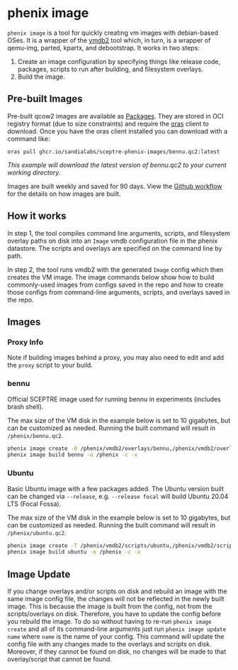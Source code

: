 # phenix image
`phenix image` is a tool for quickly creating vm images with debian-based OSes. It is a wrapper of the [vmdb2](https://vmdb2.liw.fi/) tool which, in turn, is a wrapper of qemu-img, parted, kpartx, and debootstrap. It works in two steps:

1. Create an image configuration by specifying things like release code, packages, scripts to run after building, and filesystem overlays.
2. Build the image.

## Pre-built Images
Pre-built qcow2 images are available as [Packages](https://github.com/orgs/sandialabs/packages?repo_name=sceptre-phenix-images). They are stored in OCI registry format (due to size constraints) and require the [oras](https://oras.land/docs/installation) client to download. Once you have the oras client installed you can download with a command like:

```
oras pull ghcr.io/sandialabs/sceptre-phenix-images/bennu.qc2:latest
```
_This example will download the latest version of bennu.qc2 to your current working directory._

Images are built weekly and saved for 90 days. View the [Github workflow](./.github/workflows/image-build.yml) for the details on how images are built.

## How it works
In step 1, the tool compiles command line arguments, scripts, and filesystem overlay paths on disk into an `Image` vmdb configuration file in the phenix datastore. The scripts and overlays are specified on the command line by path.

In step 2, the tool runs vmdb2 with the generated `Image` config which then creates the VM image. The image commands below show how to build commonly-used images from configs saved in the repo and how to create those configs from command-line arguments, scripts, and overlays saved in the repo.

## Images

### Proxy Info
Note if building images behind a proxy, you may also need to edit and add the `proxy` script to your build.

### bennu
Official SCEPTRE image used for running bennu in experiments (includes brash shell).

The max size of the VM disk in the example below is set to 10 gigabytes, but can be customized as needed. Running the built command will result in `/phenix/bennu.qc2`.

```bash
phenix image create -O /phenix/vmdb2/overlays/bennu,/phenix/vmdb2/overlays/brash -T /phenix/vmdb2/scripts/aptly,/phenix/vmdb2/scripts/bennu --format qcow2 --release jammy -c bennu --size 10G
phenix image build bennu -o /phenix -c -x
```

### Ubuntu 
Basic Ubuntu image with a few packages added. The Ubuntu version built can be changed via `--release`, e.g. `--release focal` will build Ubuntu 20.04 LTS (Focal Fossa). 

The max size of the VM disk in the example below is set to 10 gigabytes, but can be customized as needed. Running the built command will result in `/phenix/ubuntu.qc2`.
 
```bash
phenix image create -T /phenix/vmdb2/scripts/ubuntu,/phenix/vmdb2/scripts/ubuntu-user --format qcow2 --release noble -c ubuntu --size 10G
phenix image build ubuntu -o /phenix -c -x
```

## Image Update
If you change overlays and/or scripts on disk and rebuild an image with the same image config file, the changes will not be reflected in the newly built image. This is because the image is built from the config, not from the scripts/overlays on disk. Therefore, you have to update the config before you rebuild the image. To do so without having to re-run `phenix image create` and all of its command-line arguments just run `phenix image update name` where `name` is the name of your config. This command will update the config file with any changes made to the overlays and scripts on disk. Moreover, if they cannot be found on disk, no changes will be made to that overlay/script that cannot be found.
